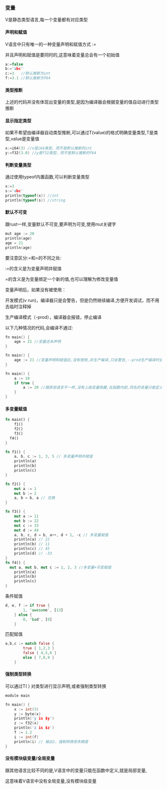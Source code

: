 ### 变量

V是静态类型语言,每一个变量都有对应类型

#### 声明和赋值

V语言中只有唯一的一种变量声明和赋值方式 :=

并且声明和赋值是要同时的,这意味着变量总会有一个初始值

```c
a:=false
b:='abc'
c:=3   //默认推断为int
f:=3.1 //默认推断为f64
```

#### 类型推断

上述的代码并没有体现出变量的类型,是因为编译器会根据变量的值自动进行类型推断

#### 显示指定类型

如果不希望由编译器自动类型推断,可以通过T(value)的格式明确变量类型,T是类型,value是变量值

```c
x:=i64(3) //x是i64类型，而不是默认推断的int
y:=f32(3.0) //y是f32类型，而不是默认推断的f64
```

#### 判断变量类型

通过使用typeof内置函数,可以判断变量类型

```c
x:=3
s:='abc'
println(typeof(x)) //int
println(typeof(s)) //string
```

#### 默认不可变

跟rust一样,变量默认不可变,要声明为可变,使用mut关键字

```c
mut age := 20
println(age)
age = 21
println(age)
```

要注意区分:=和=的不同之处:

:=的含义是为变量声明并赋值

=的含义是为变量绑定一个新的值,也可以理解为修改变量值

变量声明后，如果没有被使用：

开发模式(v run)，编译器只是会警告，但是仍然继续编译,方便开发调试，而不用去临时注释掉

生产编译模式（-prod），编译器会报错，停止编译

以下几种情况的代码,会编译不通过:

```c
fn main() {
	age = 21 //变量还未声明
}
```

```c
fn main() {
	age := 21 //变量声明和赋值后,没有使用,非生产编译,只会警告,--prod生产编译时会不通过
}
```

```c
fn main() {
	a := 10
	if true {
		a := 20 //跟其他语言不一样,没有上级变量隐藏,在函数内部,同名的变量只能定义一个
	}
}
```

#### 多变量赋值

```rust
fn main() {
	f1()
	f2()
	f3()
  f4()
}

fn f1() {
	a, b, c := 1, 3, 5 // 多变量声明并赋值
	println(a)
	println(b)
	println(c)
}

fn f2() {
	mut a := 1
	mut b := 2
	a, b = b, a // 交换
}

fn f3() {
	mut a := 11
	mut b := 22
	mut c := 33
	mut d := 44
	a, b, c, d = b, a++, d + 1, -c // 多变量赋值
	println(a) // 22
	println(b) // 11
	println(c) // 45
	println(d) // -33
}
fn f4() {
  mut a, mut b, mut c := 1, 2, 3 //多变量+可变赋值
	println(a)
	println(b)
	println(c)
}
```

条件赋值

```rust
d, e, f := if true {
		1, 'awesome', [13]
	} else {
		0, 'bad', [0]
	}
```

匹配赋值

```rust
a,b,c := match false {
		true { 1,2,3 }
		false { 4,5,6 }
		else { 7,8,9 }
	}
```



#### 强制类型转换

可以通过T( ) 对类型进行显示声明,或者强制类型转换

```c
module main

fn main() {
	x := int(3)
	y := byte(x)
	println('y is $y')
	z := f32(x)
	println('z is $z')
	f := 1.2
	i := int(f)
	println(i) // 输出1，强制转换丧失精度
}
```

#### 没有模块级变量/全局变量

跟其他语言比较不同的是,V语言中的变量只能在函数中定义,就是局部变量,

这意味着V语言中没有全局变量,没有模块级变量







